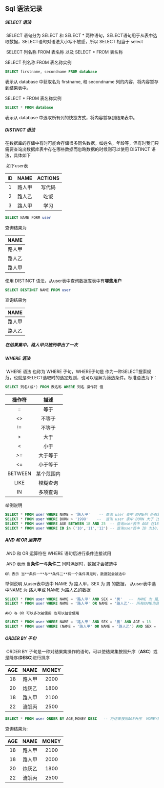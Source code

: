 ## Sql 语法记录

##### SELECT 语法

​	SELECT 语句分为 SELECT 和 SELECT * 两种语句，SELECT语句用于从表中选取数据，SELECT语句对语法大小写不敏感，所以 SELECT 相当于 select

​	SELECT 列名称 FROM 表名称  以及 SELECT * FROM 表名称

SELECT 列名称 FROM 表名称实例

```sql
SELECT firstname, secondname FROM database
```

表示从 database 中获取名为 firstname, 和 secondname 列的内容，将内容暂存到结果表中。

SELECT * FROM 表名称实例

```sql
SELECT * FROM database
```

表示从 database 中选取所有列的快捷方式，将内容暂存到结果表中。



#####  DISTINCT 语法

​	在数据库的存储中有时可能会存储很多同名数据，如姓名，年龄等，但有时我们只需要查询出数据库表中存在哪些数据而忽略数据的时候则可以使用 DISTINCT 语法，具体如下

​	如下user表 

|  ID  | NAME | ACTIONS |
| :--: | :--: | :-----: |
|  1   | 路人甲  |   写代码   |
|  2   | 路人乙  |   吃饭    |
|  3   | 路人甲  |   学习    |

```sql
SELECT NAME FORM user
```

查询结果为

| NAME |
| :--: |
| 路人甲  |
| 路人乙  |
| 路人甲  |

使用 DISTINCT 语法，从user表中查询数据库表中有**哪些用户**

```sql
SELECT DISTINCT NAME FROM user
```

查询结果为

| NAME |
| :--: |
| 路人甲  |
| 路人乙  |

##### 在结果集中，**路人甲**只被列举出了一次



##### WHERE 语法

​	WHERE 语法 也称为 WHERE 子句，WHERE子句是 作为一种SELECT搜索规范，也就是SELECT选取时的选定规则，也可以理解为筛选条件。标准语法为下：

```sql
SELECT 列名(或*) FROM 表名称 WHERE 列名 操作符 值
```

|   操作符   |  描述   |
| :-----: | :---: |
|    =    |  等于   |
|   <>    |  不等于  |
|   !=    |  不等于  |
|    >    |  大于   |
|    <    |  小于   |
|  *>=*   | 大于等于  |
|   <=    | 小于等于  |
| BETWEEN | 某个范围内 |
|  LIKE   | 模糊查询  |
|   IN    | 多项查询  |

举例说明

```sql
SELECT * FROM user WHERE NAME = '路人甲'    -- 查询 user 表中 NAME列 所有路人甲的数据
SELECT * FROM user WHERE BORN > '1998'    --  查询 user 表中 BORN 大于 1998 的数据
SELECT * FROM user WHERE AGE BETWEEN 18 AND 25  -- 查询user表中 AGE 在18到25之间的数据
SELECT * FROM user WHERE ID in ('10','11','12') -- 查询user表中 ID 为10、11、12的数据
```



##### AND 和 OR 运算符

​	AND 和 OR 运算符在 WHERE 语句后进行条件连接试用

​	AND 表示 当**条件一**与**条件二** 同时满足时，数据才会被选中

  	OR 表示 当**条件一**与**条件二**有一个条件满足时，数据就会被选中

举例说明  从user表中选中 NAME 为 路人甲，SEX 为 男 的数据， 从user表中选中NAME 为 路人甲或 NAME 为路人乙的数据

```sql
SELECT * FROM user WHERE NAME = '路人甲' AND SEX = '男'   --  NAME 为 路人甲，SEX 为 男
SELECT * FROM user WHERE NAME = '路人甲' OR NAME = '路人乙'-- 所有NAME为路人甲或路人乙的数据都被选中
```

 	AND 与 OR 可以多次被使用 也可以结合使用

```sql
SELECT * FROM user WHERE NAME = '路人甲' AND SEX = '男' AND AGE < 18
SELECT * FROM user WHERE (NAME = '路人甲' OR NAME = '路人乙') AND SEX = '男'
```



##### ORDER BY 子句

​	ORDER BY 子句是一种对结果集操作的语句，可以使结果集按照升序（**ASC**）或是降序(**DESC**)进行排序

| AGE  | NAME | MONEY |
| :--: | :--: | :---: |
|  18  | 路人甲  | 2000  |
|  20  | 炮灰乙  | 1800  |
|  18  | 路人甲  | 2100  |
|  22  | 流氓丙  | 2500  |

```sql
SELECT * FROM user ORDER BY AGE,MONEY DESC   -- 将结果按照AGE升序  MONEY降序
```

查询结果为:

| AGE  | NAME | MONEY |
| :--: | :--: | :---: |
|  18  | 路人甲  | 2100  |
|  18  | 路人甲  | 2000  |
|  20  | 炮灰乙  | 1800  |
|  22  | 流氓丙  | 2500  |

